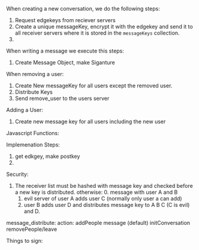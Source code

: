 When creating a new conversation, we do the following steps:

1. Request edgekeys from reciever servers
2. Create a unique messageKey, encrypt it with the edgekey and send it to all receiver servers where it is stored in the `messageKeys` collection.
3. 

When writing a message we execute this steps:
1. Create Message Object, make Siganture

When removing a user:
1. Create New messageKey for all users except the removed user.
2. Distribute Keys
3. Send remove_user to the users server

Adding a User:
1. Create new message key for all users including the new user




Javascript Functions:




Implemenation Steps:
1. get edkgey, make postkey
2.


Security:
1. The receiver list must be hashed with message key and checked before a new key is distributed.
	otherwise:
	0. message with user A and B
	1. evil server of user A adds user C (normally only user a can add)
	2. user B adds user D and distributes message key to A B C (C is evil) and D.


message_distribute:
	action:
		addPeople
		message (default)
		initConversation
		removePeople/leave


Things to sign:
